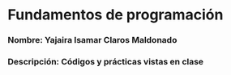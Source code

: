 # Fundamentos de programación
### Nombre: Yajaira Isamar Claros Maldonado
### Descripción: Códigos y prácticas vistas en clase


